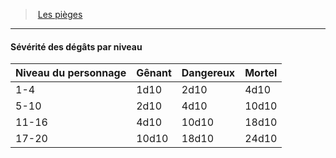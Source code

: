 ﻿---
!GenericItem
Name: Sévérité des dégâts par niveau
Id: traps_hd.md#sévérité-des-dégâts-par-niveau
ParentLink: traps_hd.md#les-pièges
ParentName: Les pièges
NameLevel: 4
Attributes: {}
---
> [Les pièges](hd_traps.md)

---

#### Sévérité des dégâts par niveau

|Niveau du personnage|Gênant|Dangereux|Mortel|
|---|---|---|---|
|1-4|1d10|2d10|4d10|
|5-10|2d10|4d10|10d10|
|11-16|4d10|10d10|18d10|
|17-20|10d10|18d10|24d10|

